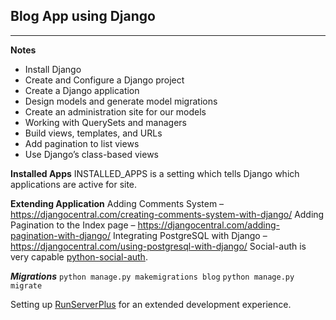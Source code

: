 ## Blog App using Django

---
**Notes**

* Install Django
* Create and Configure a Django project
* Create a Django application
* Design models and generate model migrations
* Create an administration site for our models
* Working with QuerySets and managers
* Build views, templates, and URLs
* Add pagination to list views
* Use Django’s class-based views

**Installed Apps**
INSTALLED_APPS is a setting which tells Django which applications are active for site.

**Extending Application**
Adding Comments System – https://djangocentral.com/creating-comments-system-with-django/
Adding Pagination to the Index page – https://djangocentral.com/adding-pagination-with-django/
Integrating PostgreSQL with Django – https://djangocentral.com/using-postgresql-with-django/
Social-auth is very capable [python-social-auth](https://python-social-auth.readthedocs.io/en/latest/backends/index.html#supported-backends).

***Migrations***
`python manage.py makemigrations blog`
`python manage.py migrate`

Setting up [RunServerPlus]() for an extended development experience.
